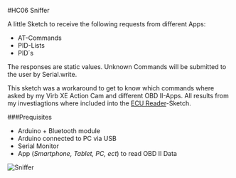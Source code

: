 #HC06 Sniffer

A little Sketch to receive the following requests from different Apps:
* AT-Commands
* PID-Lists
* PID´s

The responses are static values. Unknown Commands will be submitted to the user by Serial.write.

This sketch was a workaround to get to know which commands where asked by my Virb XE Action Cam and different OBD II-Apps.
All results from my investiagtions where included into the [ECU Reader](https://github.com/HerrRiebmann/KDS2Bluetooth/tree/master/ECU_Reader)-Sketch.

###Prequisites
* Arduino + Bluetooth module
* Arduino connected to PC via USB
* Serial Monitor
* App (*Smartphone, Tablet, PC, ect*) to read OBD II Data

![Sniffer](https://github.com/HerrRiebmann/KDS2Bluetooth/blob/master/HC06_Sniffer/Sniffer%20Screenshot.png)
